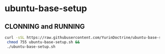 # ubuntu-base-setup

## CLONNING and RUNNING

```sh
curl -sSL https://raw.githubusercontent.com/YurinDoctrine/ubuntu-base-setup/main/ubuntu-base-setup.sh >ubuntu-base-setup.sh &&
 chmod 755 ubuntu-base-setup.sh &&
 ./ubuntu-base-setup.sh
```
